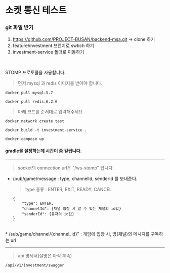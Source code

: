 # 소켓 통신 테스트

### git 파일 받기
1. https://github.com/PROJECT-BUSAN/backend-msa.git -> clone 하기
2. feature/investment 브랜치로 swtich 하기
3. investment-service 폴더로 이동하기

<br>

STOMP 프로토콜을 사용합니다.

> 먼저 mysql 과 redis 이미지를 받아야 합니다.<br>


```
docker pull mysql:5.7
```

```
docker pull redis:6.2.6
```

> 아래 코드를 순서대로 입력해주세요

```
docker network create test
```

```
docker build -t investment-service .
```

```
docker-compose up
```

#### gradle을 설정하는데 시간이 좀 걸립니다.


<hr>


> socket의 connection url은 "/ws-stomp" 입니다.


* /pub/game/message : type, channelId, senderId 를 보내준다.
    > type 종류 : ENTER, EXIT, READY, CANCEL
    ```
    {
        "type": ENTER,
        "channelId": {채널 입장 시 알 수 있는 채널의 id값}
        "senderId": {유저의 id값}
    }
    ```
 <br>
* /sub/game/channel/{channel_id}" : 게임에 입장 시, 방(채널)의 메시지를 구독하는 url

<hr>

> api 명세서(설명은 아직 부족)
```
/api/v1/investment/swagger
```